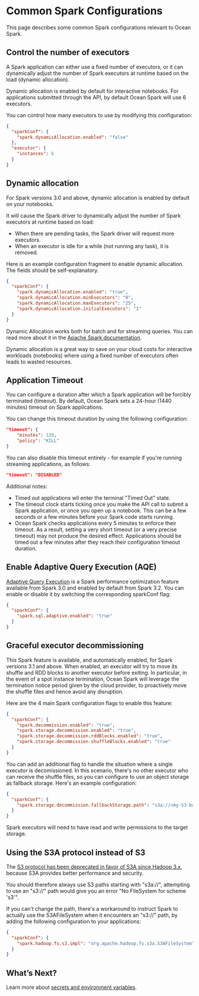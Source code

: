 # Common Spark Configurations

This page describes some common Spark configurations relevant to Ocean Spark.

## Control the number of executors

A Spark application can either use a fixed number of executors, or it can dynamically adjust the number
of Spark executors at runtime based on the load (dynamic allocation).

Dynamic allocation is enabled by default for interactive notebooks. For applications submitted through the API,
by default Ocean Spark will use 6 executors.

You can control how many executors to use by modifying this configuration:

```json
{
  "sparkConf": {
    "spark.dynamicAllocation.enabled": "false"
  },
  "executor": {
    "instances": 6
  }
}
```

## Dynamic allocation

For Spark versions 3.0 and above, dynamic allocation is enabled by default on your notebooks.

It will cause the Spark driver to dynamically adjust the number of Spark executors at runtime based on load:

- When there are pending tasks, the Spark driver will request more executors.
- When an executor is idle for a while (not running any task), it is removed.

Here is an example configuration fragment to enable dynamic allocation. The fields should be self-explanatory.

```json
{
  "sparkConf": {
    "spark.dynamicAllocation.enabled": "true",
    "spark.dynamicAllocation.minExecutors": "0",
    "spark.dynamicAllocation.maxExecutors": "25",
    "spark.dynamicAllocation.initialExecutors": "1"
  }
}
```

Dynamic Allocation works both for batch and for streaming queries. You can read more about it in the [Apache Spark documentation](https://spark.apache.org/docs/latest/configuration.html#dynamic-allocation).

Dynamic allocation is a great way to save on your cloud costs for interactive workloads (notebooks) where using a fixed number of executors often leads to wasted resources.

## Application Timeout

You can configure a duration after which a Spark application will be forcibly terminated (timeout).
By default, Ocean Spark sets a 24-hour (1440 minutes) timeout on Spark applications.

You can change this timeout duration by using the following configuration:

```json
"timeout": {
    "minutes": 120,
    "policy": "KILL"
}
```

You can also disable this timeout entirely - for example if you're running streaming applications, as follows:

```json
"timeout": "DISABLED"
```

Additional notes:

- Timed out applications wll enter the terminal "Timed Out" state.
- The timeout clock starts ticking once you make the API call to submit a Spark application, or once you
  open up a notebook. This can be a few seconds or a few minutes before your Spark code starts running.
- Ocean Spark checks applications every 5 minutes to enforce their timeout. As a result, setting a very short
  timeout (or a very precise timeout) may not produce the desired effect. Applications should be
  timed out a few minutes after they reach their configuration timeout duration.

## Enable Adaptive Query Execution (AQE)

[Adaptive Query Execution](https://spark.apache.org/docs/latest/sql-performance-tuning.html#adaptive-query-execution) is a Spark performance optimization feature available from Spark 3.0 and enabled by default from Spark 3.2. You can enable or disable it by switching the corresponding sparkConf flag:

```json
{
  "sparkConf": {
    "spark.sql.adaptive.enabled": "true"
  }
}
```

## Graceful executor decommissioning

This Spark feature is available, and automatically enabled, for Spark versions 3.1 and above.
When enabled, an executor will try to move its shuffle and RDD blocks to another executor before exiting.
In particular, in the event of a spot instance termination, Ocean Spark will leverage the termination notice period
given by the cloud provider, to proactively move the shuffle files and hence avoid any disruption.

Here are the 4 main Spark configuration flags to enable this feature:

```json
{
  "sparkConf": {
    "spark.decommission.enabled": "true",
    "spark.storage.decommission.enabled": "true",
    "spark.storage.decommission.rddBlocks.enabled": "true",
    "spark.storage.decommission.shuffleBlocks.enabled": "true"
  }
}
```

You can add an additional flag to handle the situation where a single executor is decomissioned.
In this scenario, there's no other executor who can receive the shuffle files, so you can configure to use
an object storage as fallback storage. Here's an example configuration:

```json
{
  "sparkConf": {
    "spark.storage.decommission.fallbackStorage.path": "s3a://<my-S3-bucket>/decom/"
  }
}
```

Spark executors will need to have read and write permissions to the target storage.

## Using the S3A protocol instead of S3

The [S3 protocol has been deprecated in favor of S3A since Hadoop 3.x](https://hadoop.apache.org/docs/current3/hadoop-aws/tools/hadoop-aws/index.html#Introducing_the_Hadoop_S3A_client.), because S3A provides better performance and security.

You should therefore always use S3 paths starting with "s3a://", attempting to use an "s3://" path would give you an error "No FileSystem for scheme 's3'".

If you can't change the path, there's a workaround to instruct Spark to actually use the S3AFileSystem when it encounters an "s3://" path, by adding the following configuration to your applications:

```json
{
  "sparkConf": {
    "spark.hadoop.fs.s3.impl": "org.apache.hadoop.fs.s3a.S3AFileSystem"
  }
}
```

## What’s Next?

Learn more about [secrets and environment variables](ocean-spark/configure-spark-apps/secrets-environment-variables).
